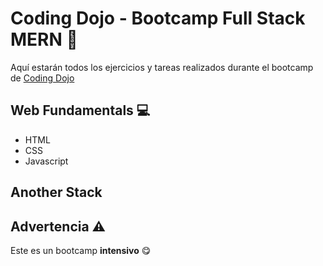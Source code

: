 # Coding Dojo - Bootcamp Full Stack MERN 💖
Aquí estarán todos los ejercicios y tareas realizados durante el bootcamp de [Coding Dojo](https://www.codingdojo.la/mern/ "Coding Dojo") 

## Web Fundamentals 💻
- HTML
- CSS
- Javascript

## Another Stack

## Advertencia ⚠️
Este es un bootcamp **intensivo** 😋
